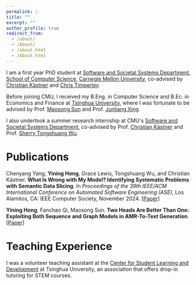 ```yaml
---
permalink: /
title: ""
excerpt: ""
author_profile: true
redirect_from: 
  - /about/
  - /About/
  - /about.html
  - /About.html
---
```


I am a first year PhD student at [Software and Societal Systems Department](https://s3d.cmu.edu/), [School of Computer Science](https://www.cs.cmu.edu/), [Carnegie Mellon University](https://www.cmu.edu/), co-advised by [Christian Kästner](https://www.cs.cmu.edu/~ckaestne/) and [Chris Timperley](https://chris.timperley.info/).

Before joining CMU, I received my B.Eng. in Computer Science and B.Ec. in Economics and Finance at [Tsinghua University](https://www.tsinghua.edu.cn/en/), where I was fortunate to be advised by Prof. [Maosong Sun](https://scholar.google.com.au/citations?hl=en&user=zIgT0HMAAAAJ) and Prof. [Junliang Xing](https://pi.cs.tsinghua.edu.cn/lab/people/jlxing/en/).

I also undertook a summer research internship at CMU's [Software and Societal Systems Department](https://s3d.cmu.edu/), co-advised by Prof. [Christian Kästner](https://www.cs.cmu.edu/~ckaestne/) and Prof. [Sherry Tongshuang Wu](https://www.cs.cmu.edu/~sherryw/).

# Publications

Chenyang Yang, **Yining Hong**, Grace Lewis, Tongshuang Wu, and Christian Kästner. **What Is Wrong with My Model? Identifying Systematic Problems with Semantic Data Slicing**. In *Proceedings of the 39th IEEE/ACM International Conference on Automated Software Engineering (ASE)*, Los Alamitos, CA: IEEE Computer Society, November 2024. [\[Paper\]](http://hyn0027.github.io/files/What_is_Wrong_with_My_Model.pdf)

**Yining Hong**, Fanchao Qi, Maosong Sun. **Two Heads Are Better Than One: Exploiting Both Sequence and Graph Models in AMR-To-Text Generation**. [\[Paper\]](http://hyn0027.github.io/files/DualGen.pdf)

# Teaching Experience

I was a volunteer teaching assistant at the [Center for Student Learning and Development](https://learning.tsinghua.edu.cn/zxgk/ywjs.htm) at Tsinghua University, an association that offers drop-in tutoring for STEM courses.
